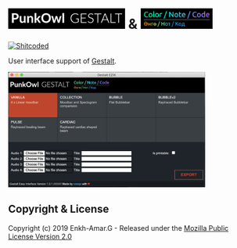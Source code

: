 # <img height="42px" src="https://github.com/punkowl/gestalt/blob/master/public/gestalt-logo.png" /> & <img height="42px" src="https://github.com/punkowl/gestalt/blob/master/public/cnc-logo.png" />


[![Shitcoded][ulaanbaatar-badge]][ub-wiki]

User interface support of [Gestalt](https://github.com/punkowl/gestalt).

<img src="https://raw.githubusercontent.com/PunkOwl/gestalt-ezix/main/public/ss1.png" width="80%">

## Copyright & License
Copyright (c) 2019 Enkh-Amar.G - Released under the [Mozilla Public License Version 2.0](LICENSE)

[ulaanbaatar-badge]: https://img.shields.io/badge/shitcoded%20in-%F0%9F%87%B2%F0%9F%87%B3ulaanbaatar-brightgreen.svg
[ub-wiki]: https://en.wikipedia.org/wiki/Ulaanbaatar
